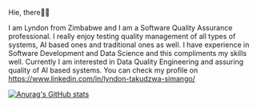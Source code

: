 Hie, there🤖👋

I am Lyndon from Zimbabwe and I am a Software Quality Assurance professional. I really enjoy testing quality management of all types of systems, AI based ones and traditional ones as well. I have experience in Software Development and Data Science and this compliments my skills well. Currently I am interested in Data Quality Engineering and assuring quality of AI based systems. You can check my profile on https://www.linkedin.com/in/lyndon-takudzwa-simango/ 

[![Anurag's GitHub stats](https://github-readme-stats.vercel.app/api?username=CertainTingz)](https://github.com/anuraghazra/github-readme-stats)
